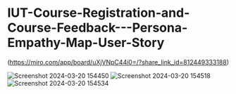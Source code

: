 # IUT-Course-Registration-and-Course-Feedback---Persona-Empathy-Map-User-Story

(https://miro.com/app/board/uXjVNpC44i0=/?share_link_id=812449333188)

![Screenshot 2024-03-20 154450](https://github.com/sakib404/IUT-Course-Registration-and-Course-Feedback---Persona-Empathy-Map-User-Story/assets/62664582/961833d1-f205-4d37-a3ca-97286ec8daa3)
![Screenshot 2024-03-20 154518](https://github.com/sakib404/IUT-Course-Registration-and-Course-Feedback---Persona-Empathy-Map-User-Story/assets/62664582/fb1fae26-9d5b-4723-af16-ba0f8ffcd7f7)
![Screenshot 2024-03-20 154534](https://github.com/sakib404/IUT-Course-Registration-and-Course-Feedback---Persona-Empathy-Map-User-Story/assets/62664582/7a3cd4ad-f3e1-45e7-97f1-7f97449b6c02)
